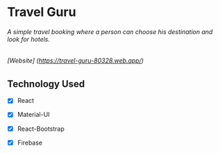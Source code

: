 # Travel Guru 

###### A simple travel booking where a person can choose his destination and look for hotels.
###### [Website] (https://travel-guru-80328.web.app/)

Technology Used
------

- [x] React
- [x] Material-UI
- [x] React-Bootstrap
- [x] Firebase


